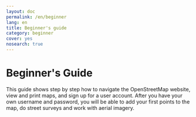 ```yaml
---
layout: doc
permalink: /en/beginner
lang: en
title: Beginner's guide
category: beginner
cover: yes
nosearch: true
---
```


Beginner's Guide
==============

This guide shows step by step how to navigate the OpenStreetMap website, view and print maps, and sign up for a user
account. After you have your own username and password, you will be able to add your first points to the map, do street surveys and work with aerial imagery.
